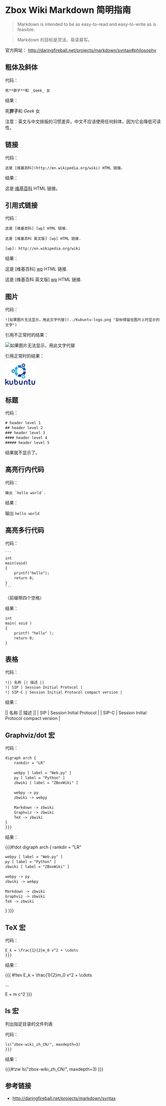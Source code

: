 # Zbox Wiki Markdown 简明指南

> Markdown is intended to be as easy-to-read and easy-to-write as is feasible.

> Markdown 的目标是灵活、易读易写。

官方网站： http://daringfireball.net/projects/markdown/syntax#philosophy


## 粗体及斜体

代码：

    死**胖子**和 _Geek_ 女


结果：

死**胖子**和 _Geek_ 女


注意：英文与中文排版的习惯差异，中文不应该使用任何斜体，因为它会降低可读性。


## 链接

代码：

```
这是 [维基百科](http://en.wikipedia.org/wiki) HTML 链接。
```


结果：

这是 [维基百科](http://en.wikipedia.org/wiki) HTML 链接。


## 引用式链接

代码：

```
这是 [维基百科] [wp] HTML 链接.

这是 [维基百科 英文版] [wp] HTML 链接.

[wp]: http://en.wikipedia.org/wiki
```


结果：

这是 [维基百科] [wp] HTML 链接.

这是 [维基百科 英文版] [wp] HTML 链接.

[wp]: http://en.wikipedia.org/wiki


## 图片

代码：

```
![如果图片无法显示，用此文字代替](../Kubuntu-logo.png "鼠标停留在图片上时显示的文字")
```


引用不正常时的结果：

![如果图片无法显示，用此文字代替](../Kubuntu-logo-not-exists.png "鼠标停留在图片上时显示的文字")


引用正常时的结果：

![如果图片无法显示，用此文字代替](../Kubuntu-logo.png "鼠标停留在图片上时显示的文字")


## 标题

代码：

```
# header level 1
## header level 2
### header level 3
#### header level 4
##### header level 5
```

结果就不显示了。


## 高亮行内代码


代码：

```
输出 `hello world`.
```


结果：

输出 `hello world`


## 高亮多行代码

代码：

    ```
    int
    main(void)
    {
        printf("hello");
        return 0;
    }
    ```

（前缀带四个空格）

      
结果：

```
int 
main( void )
{
    printf( "hello" );
    return 0;
}
```


## 表格

代码：

```
!|| 名称 || 描述 ||
!| SIP | Session Initial Protocol |
!| SIP-C | Session Initial Protocol compact version |
```

结果：

|| 名称 || 描述 ||
| SIP | Session Initial Protocol |
| SIP-C | Session Initial Protocol compact version |


## Graphviz/dot 宏

代码：

```{{{#!dot
digraph arch {
    rankdir = "LR"

    webpy [ label = "Web.py" ]
    py [ label = "Python" ]
    zbwiki [ label = "ZBoxWiki" ]

    webpy -> py
    zbwiki -> webpy
    
    Markdown -> zbwiki
    Graphviz -> zbwiki
    TeX -> zbwiki
}
}}}
```

结果：

{{{#!dot
digraph arch {
    rankdir = "LR"

    webpy [ label = "Web.py" ]
    py [ label = "Python" ]
    zbwiki [ label = "ZBoxWiki" ]

    webpy -> py
    zbwiki -> webpy
    
    Markdown -> zbwiki
    Graphviz -> zbwiki
    TeX -> zbwiki
}
}}}



## TeX 宏

代码：

```{{{#!tex
E_k = \frac{1}{2}m_0 v^2 + \cdots
}}}
```


结果：

{{{
#!tex
E_k = \frac{1}{2}m_0 v^2 + \cdots

...

E = m c^2
}}}


## ls 宏

列出指定目录的文件列表

代码：

```{{{#!zw
ls("zbox-wiki_zh_CN/", maxdepth=3)
}}}
```

结果：

{{{#!zw
ls("zbox-wiki_zh_CN/", maxdepth=3)
}}}


## 参考链接

 - http://daringfireball.net/projects/markdown/syntax



